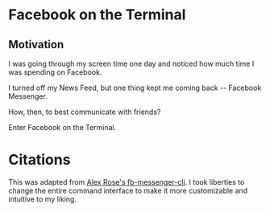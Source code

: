 # Facebook on the Terminal

## Motivation
I was going through my screen time one day and noticed how much time I was spending on Facebook.  

I turned off my News Feed, but one thing kept me coming back -- Facebook Messenger.  

How, then, to best communicate with friends?  

Enter Facebook on the Terminal.

# Citations

This was adapted from [Alex Rose's fb-messenger-cli](https://github.com/Alex-Rose/fb-messenger-cli).  I took liberties to change the entire command interface to make it more customizable and intuitive to my liking.  

